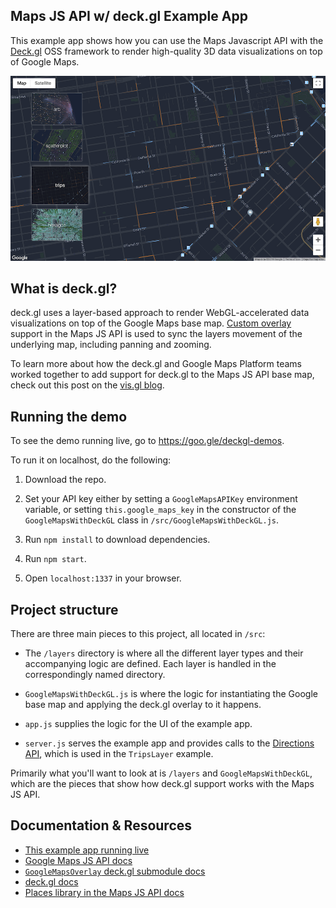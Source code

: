 ## Maps JS API w/ deck.gl Example App

This example app shows how you can use the Maps Javascript API with the [Deck.gl](https://deck.gl) OSS framework to render high-quality 3D data visualizations on top of Google Maps.

<p align="center"><img src="/img/screenshot.png" /></p>

## What is deck.gl?

deck.gl uses a layer-based approach to render WebGL-accelerated data visualizations on top of the Google Maps base map. [Custom overlay](https://developers.google.com/maps/documentation/javascript/customoverlays) support in the Maps JS API is used to sync the layers movement of the underlying map, including panning and zooming.

To learn more about how the deck.gl and Google Maps Platform teams worked together to add support for deck.gl to the Maps JS API base map, check out this post on the [vis.gl blog](https://medium.com/vis-gl/using-deck-gl-with-google-maps-9c868d18e3cd).

## Running the demo

To see the demo running live, go to https://goo.gle/deckgl-demos.

To run it on localhost, do the following:

1. Download the repo.

2. Set your API key either by setting a `GoogleMapsAPIKey` environment variable, or setting `this.google_maps_key` in the constructor of the `GoogleMapsWithDeckGL` class in `/src/GoogleMapsWithDeckGL.js`.

3. Run `npm install` to download dependencies.

4. Run `npm start`.

5. Open `localhost:1337` in your browser.

## Project structure

There are three main pieces to this project, all located in `/src`:

- The `/layers` directory is where all the different layer types and their accompanying logic are defined. Each layer is handled in the correspondingly named directory.

- `GoogleMapsWithDeckGL.js` is where the logic for instantiating the Google base map and applying the deck.gl overlay to it happens.

- `app.js` supplies the logic for the UI of the example app.

- `server.js` serves the example app and provides calls to the [Directions API](https://developers.google.com/maps/documentation/directions/), which is used in the `TripsLayer` example.

Primarily what you'll want to look at is `/layers` and `GoogleMapsWithDeckGL`, which are the pieces that show how deck.gl support works with the Maps JS API.

## Documentation & Resources

- [This example app running live](https://goo.gle/deckgl-demos)
- [Google Maps JS API docs](https://developers.google.com/maps/documentation/javascript/)
- [`GoogleMapsOverlay` deck.gl submodule docs](https://deck.gl/#/documentation/submodule-api-reference/deckgl-google-maps/overview)
- [deck.gl docs](https://deck.gl/#/documentation/overview/introduction)
- [Places library in the Maps JS API docs]()